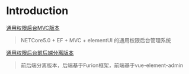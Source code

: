 # Introduction

[通用权限后台MVC版本](/project/admin_web_mvc.md)
> NETCore5.0 + EF + MVC + elementUI 的通用权限后台管理系统 

[通用权限后台前后端分离版本](/project/admin_web_furion.md)
> 前后端分离版本，后端基于Furion框架，前端基于vue-element-admin


